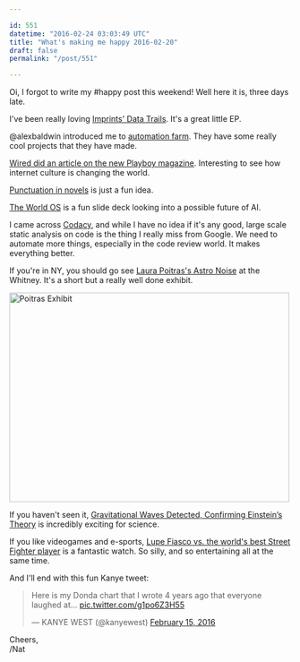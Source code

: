 ```yaml
---

id: 551
datetime: "2016-02-24 03:03:49 UTC"
title: "What's making me happy 2016-02-20"
draft: false
permalink: "/post/551"

---
```


Oi, I forgot to write my #happy post this weekend! Well here it is, three days late.

I've been really loving [Imprints' Data Trails](https://sereinlabel.bandcamp.com/album/data-trails). It's a great little EP.

@alexbaldwin introduced me to [automation farm](http://www.automato.farm/). They have some really cool projects that they have made.

[Wired did an article on the new Playboy magazine](http://www.wired.com/2016/02/nsfw-playboy-traded-nipples-for-good-design-and-it-works/). Interesting to see how internet culture is changing the world.

[Punctuation in novels](https://medium.com/@neuroecology/punctuation-in-novels-8f316d542ec4#.6f1iabhhz) is just a fun idea.

[The World OS](http://www.slideshare.net/fiahless1/the-world-os) is a fun slide deck looking into a possible future of AI.

I came across [Codacy](https://www.codacy.com/), and while I have no idea if it's any good, large scale static analysis on code is the thing I really miss from Google. We need to automate more things, especially in the code review world. It makes everything better.

If you're in NY, you should go see [Laura Poitras's Astro Noise](http://whitney.org/Exhibitions/LauraPoitras) at the Whitney. It's a short but a really well done exhibit.

<a data-flickr-embed="true"  href="https://www.flickr.com/photos/icco/25225983605/in/datetaken-ff/" title="Poitras Exhibit"><img src="https://farm2.staticflickr.com/1572/25225983605_a27fff225b.jpg" width="500" height="374" alt="Poitras Exhibit"></img></a><script async src="//embedr.flickr.com/assets/client-code.js" charset="utf-8"></script>

If you haven't seen it, [Gravitational Waves Detected, Confirming Einstein’s Theory](http://www.nytimes.com/2016/02/12/science/ligo-gravitational-waves-black-holes-einstein.html) is incredibly exciting for science.

If you like videogames and e-sports, [Lupe Fiasco vs. the world's best Street Fighter player](http://www.polygon.com/2016/2/16/11014866/rapper-lupe-fiasco-beat-the-worlds-best-street-fighter-pro) is a fantastic watch. So silly, and so entertaining all at the same time.

And I'll end with this fun Kanye tweet:

<blockquote class="twitter-tweet" data-lang="en"><p lang="en" dir="ltr">Here is my Donda chart that I wrote 4 years ago that everyone laughed at… <a href="https://t.co/g1po6Z3H55">pic.twitter.com/g1po6Z3H55</a></p>&mdash; KANYE WEST (@kanyewest) <a href="https://twitter.com/kanyewest/status/699108088687755264">February 15, 2016</a></blockquote>
<script async src="//platform.twitter.com/widgets.js" charset="utf-8"></script>

Cheers,  
/Nat

